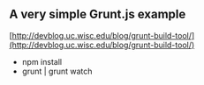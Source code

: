 ## A very simple Grunt.js example ##

[http://devblog.uc.wisc.edu/blog/grunt-build-tool/](http://devblog.uc.wisc.edu/blog/grunt-build-tool/)

- npm install
- grunt | grunt watch
